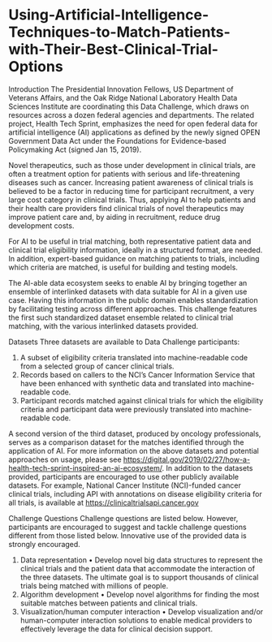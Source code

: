 # Using-Artificial-Intelligence-Techniques-to-Match-Patients-with-Their-Best-Clinical-Trial-Options

Introduction
The Presidential Innovation Fellows, US Department of Veterans Affairs, and the Oak Ridge
National Laboratory Health Data Sciences Institute are coordinating this Data Challenge, which
draws on resources across a dozen federal agencies and departments. The related project, Health
Tech Sprint, emphasizes the need for open federal data for artificial intelligence (AI) applications
as defined by the newly signed OPEN Government Data Act under the Foundations for
Evidence-based Policymaking Act (signed Jan 15, 2019).

Novel therapeutics, such as those under development in clinical trials, are often a treatment
option for patients with serious and life-threatening diseases such as cancer. Increasing patient
awareness of clinical trials is believed to be a factor in reducing time for participant recruitment,
a very large cost category in clinical trials. Thus, applying AI to help patients and their health
care providers find clinical trials of novel therapeutics may improve patient care and, by aiding
in recruitment, reduce drug development costs.

For AI to be useful in trial matching, both representative patient data and clinical trial eligibility
information, ideally in a structured format, are needed. In addition, expert-based guidance on
matching patients to trials, including which criteria are matched, is useful for building and testing
models.

The AI-able data ecosystem seeks to enable AI by bringing together an ensemble of interlinked
datasets with data suitable for AI in a given use case. Having this information in the public
domain enables standardization by facilitating testing across different approaches. This challenge
features the first such standardized dataset ensemble related to clinical trial matching, with the
various interlinked datasets provided.

Datasets
Three datasets are available to Data Challenge participants:
1. A subset of eligibility criteria translated into machine-readable code from a selected
group of cancer clinical trials.
2. Records based on callers to the NCI’s Cancer Information Service that have been
enhanced with synthetic data and translated into machine-readable code.
3. Participant records matched against clinical trials for which the eligibility criteria and
participant data were previously translated into machine-readable code.

A second version of the third dataset, produced by oncology professionals, serves as a comparison dataset for the matches identified through the application of AI.
For more information on the above datasets and potential approaches on usage, please see https://digital.gov/2019/02/27/how-a-health-tech-sprint-inspired-an-ai-ecosystem/.
In addition to the datasets provided, participants are encouraged to use other publicly available datasets. For example, National Cancer Institute (NCI)-funded cancer clinical trials, including API with annotations on disease eligibility criteria for all trials, is available at https://clinicaltrialsapi.cancer.gov

Challenge Questions
Challenge questions are listed below. However, participants are encouraged to suggest and tackle challenge questions different from those listed below. Innovative use of the provided data is strongly encouraged.
1. Data representation
  • Develop novel big data structures to represent the clinical trials and the patient data that accommodate the interaction of the three datasets. The ultimate goal is to support thousands of clinical trials being matched with millions of people.
2. Algorithm development
  • Develop novel algorithms for finding the most suitable matches between patients and clinical trials.
3. Visualization/human computer interaction
  • Develop visualization and/or human-computer interaction solutions to enable medical providers to effectively leverage the data for clinical decision support.
